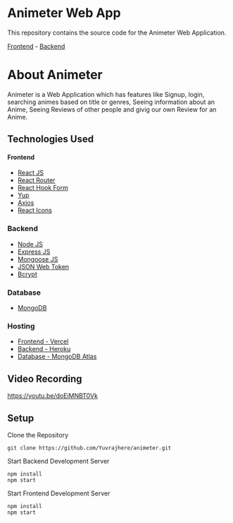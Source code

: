 # Animeter Web App

This repository contains the source code for the Animeter Web Application.

[Frontend](https://animeter.vercel.app/) - [Backend](https://animeter.herokuapp.com/)

# About Animeter
Animeter is a Web Application which has features like Signup, login, searching animes based on title or genres, Seeing information about an Anime, Seeing Reviews of other people and givig our own Review for an Anime.

## Technologies Used
#### Frontend
- [React JS](https://reactjs.org/)
- [React Router](https://reactrouter.com/)
- [React Hook Form](https://react-hook-form.com/)
- [Yup](https://www.npmjs.com/package/yup)
- [Axios](https://axios-http.com/)
- [React Icons](https://react-icons.github.io/react-icons)

### Backend
- [Node JS](https://nodejs.org/en/)
- [Express JS](https://expressjs.com/)
- [Mongoose JS](https://mongoosejs.com/)
- [JSON Web Token](https://jwt.io/)
- [Bcrypt](https://www.npmjs.com/package/bcrypt)

### Database
- [MongoDB](https://www.mongodb.com/)

### Hosting
- [Frontend - Vercel](https://vercel.com/)
- [Backend - Heroku](https://heroku.com/)
- [Database - MongoDB Atlas](https://docs.atlas.mongodb.com/)

## Video Recording
https://youtu.be/doEiMNBT0Vk

## Setup
Clone the Repository
```
git clone https://github.com/Yuvrajhere/animeter.git
```

Start Backend Development Server
```cd animeter
npm install
npm start
```

Start Frontend Development Server
```cd animeter/client
npm install
npm start
```
